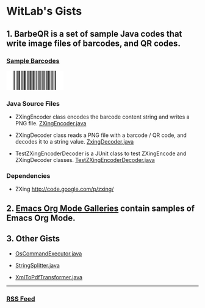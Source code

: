 WitLab's Gists
================
## 1. BarbeQR is a set of sample Java codes that write image files of barcodes, and QR codes.
### [Sample Barcodes](./BarbeQR/BarbeQR-Samples.html)
![CodaBar Barcode](./BarbeQR/codabar-123456789.png)
### Java Source Files

* ZXingEncoder class encodes the barcode content string and writes a PNG file.
[ZXingEncoder.java](https://gist.github.com/witlab/6e62441333410e3fd65d)

* ZXingDecoder class reads a PNG file with a barcode / QR code, and decodes it to a string value.
[ZxingDecoder.java](https://gist.github.com/witlab/4aedde8fa566229bbeee)

* TestZXingEncoderDecoder is a JUnit class to test ZXingEncode and ZXingDecoder classes.
[TestZXingEncoderDecoder.java](https://gist.github.com/witlab/5ec411ee74c4409d0b7e)

### Dependencies
* ZXing http://code.google.com/p/zxing/

## 2. [Emacs Org Mode Galleries](./EmacsOrgMode/emacsOrgModeGalleries.html) contain samples of Emacs Org Mode. 

## 3. Other Gists
* [OsCommandExecutor.java](https://gist.github.com/witlab/7050882)

* [StringSplitter.java](https://gist.github.com/witlab/7050837)

* [XmlToPdfTransformer.java](https://gist.github.com/witlab/7051871)

-------------
### [RSS Feed](http://page2rss.com/rss/98e87a1ee1f05b5f19c76ac5cd8d3a8f)
